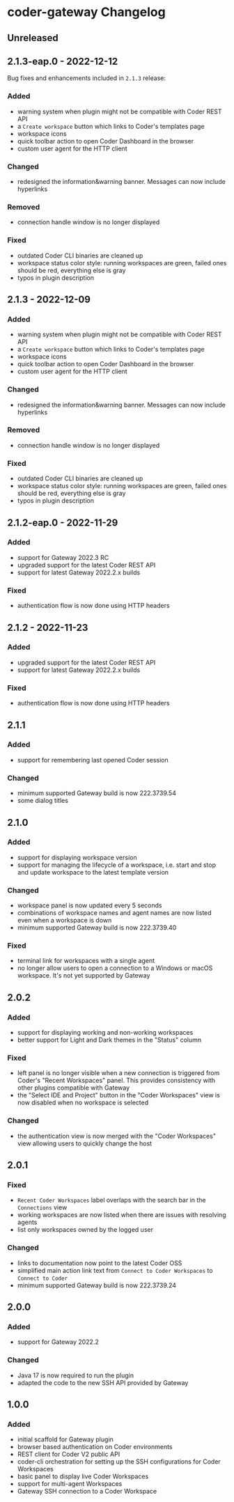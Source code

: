 <!-- Keep a Changelog guide -> https://keepachangelog.com -->

# coder-gateway Changelog

## Unreleased

## 2.1.3-eap.0 - 2022-12-12
Bug fixes and enhancements included in `2.1.3` release:

### Added
- warning system when plugin might not be compatible with Coder REST API
- a `Create workspace` button which links to Coder's templates page
- workspace icons
- quick toolbar action to open Coder Dashboard in the browser
- custom user agent for the HTTP client

### Changed
- redesigned the information&warning banner. Messages can now include hyperlinks

### Removed
- connection handle window is no longer displayed

### Fixed
- outdated Coder CLI binaries are cleaned up
- workspace status color style: running workspaces are green, failed ones should be red, everything else is gray
- typos in plugin description

## 2.1.3 - 2022-12-09

### Added
- warning system when plugin might not be compatible with Coder REST API
- a `Create workspace` button which links to Coder's templates page
- workspace icons
- quick toolbar action to open Coder Dashboard in the browser
- custom user agent for the HTTP client

### Changed
- redesigned the information&warning banner. Messages can now include hyperlinks

### Removed
- connection handle window is no longer displayed

### Fixed
- outdated Coder CLI binaries are cleaned up
- workspace status color style: running workspaces are green, failed ones should be red, everything else is gray
- typos in plugin description

## 2.1.2-eap.0 - 2022-11-29

### Added
- support for Gateway 2022.3 RC
- upgraded support for the latest Coder REST API
- support for latest Gateway 2022.2.x builds

### Fixed
- authentication flow is now done using HTTP headers

## 2.1.2 - 2022-11-23

### Added
- upgraded support for the latest Coder REST API
- support for latest Gateway 2022.2.x builds

### Fixed
- authentication flow is now done using HTTP headers

## 2.1.1

### Added
- support for remembering last opened Coder session

### Changed
- minimum supported Gateway build is now 222.3739.54
- some dialog titles

## 2.1.0

### Added
- support for displaying workspace version
- support for managing the lifecycle of a workspace, i.e. start and stop and update workspace to the latest template version

### Changed
- workspace panel is now updated every 5 seconds
- combinations of workspace names and agent names are now listed even when a workspace is down
- minimum supported Gateway build is now 222.3739.40

### Fixed
- terminal link for workspaces with a single agent
- no longer allow users to open a connection to a Windows or macOS workspace. It's not yet supported by Gateway

## 2.0.2

### Added
- support for displaying working and non-working workspaces
- better support for Light and Dark themes in the "Status" column

### Fixed
- left panel is no longer visible when a new connection is triggered from Coder's "Recent Workspaces" panel.
  This provides consistency with other plugins compatible with Gateway
- the "Select IDE and Project" button in the "Coder Workspaces" view is now disabled when no workspace is selected

### Changed
- the authentication view is now merged with the "Coder Workspaces" view allowing users to quickly change the host

## 2.0.1

### Fixed
- `Recent Coder Workspaces` label overlaps with the search bar in the `Connections` view
- working workspaces are now listed when there are issues with resolving agents
- list only workspaces owned by the logged user

### Changed
- links to documentation now point to the latest Coder OSS
- simplified main action link text from `Connect to Coder Workspaces` to `Connect to Coder`
- minimum supported Gateway build is now 222.3739.24

## 2.0.0

### Added
- support for Gateway 2022.2

### Changed
- Java 17 is now required to run the plugin
- adapted the code to the new SSH API provided by Gateway

## 1.0.0

### Added
- initial scaffold for Gateway plugin
- browser based authentication on Coder environments
- REST client for Coder V2 public API
- coder-cli orchestration for setting up the SSH configurations for Coder Workspaces
- basic panel to display live Coder Workspaces
- support for multi-agent Workspaces
- Gateway SSH connection to a Coder Workspace
